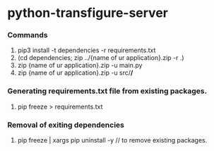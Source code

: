 # python-transfigure-server

### Commands

1. pip3 install -t dependencies -r requirements.txt
2. (cd dependencies; zip ../{name of ur application}.zip -r .)
3. zip {name of ur application}.zip -u main.py
4. zip {name of ur application}.zip -u src/**/**

### Generating requirements.txt file from existing packages.
1. pip freeze > requirements.txt

### Removal of exiting dependencies
1. pip freeze | xargs pip uninstall -y // to remove existing packages.
